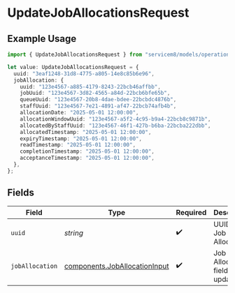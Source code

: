 # UpdateJobAllocationsRequest

## Example Usage

```typescript
import { UpdateJobAllocationsRequest } from "servicem8/models/operations";

let value: UpdateJobAllocationsRequest = {
  uuid: "3eaf1248-31d8-4775-a805-14e8c85b6e96",
  jobAllocation: {
    uuid: "123e4567-a885-4179-8243-22bcb46affbb",
    jobUuid: "123e4567-3d82-4565-a84d-22bcb6bfe65b",
    queueUuid: "123e4567-20b8-4dae-bdee-22bcbdc4876b",
    staffUuid: "123e4567-7e21-4891-af47-22bcb74afb4b",
    allocationDate: "2025-05-01 12:00:00",
    allocationWindowUuid: "123e4567-a5f2-4c95-b9a4-22bcb8c9871b",
    allocatedByStaffUuid: "123e4567-46f1-427b-b6ba-22bcba222dbb",
    allocatedTimestamp: "2025-05-01 12:00:00",
    expiryTimestamp: "2025-05-01 12:00:00",
    readTimestamp: "2025-05-01 12:00:00",
    completionTimestamp: "2025-05-01 12:00:00",
    acceptanceTimestamp: "2025-05-01 12:00:00",
  },
};
```

## Fields

| Field                                                                          | Type                                                                           | Required                                                                       | Description                                                                    |
| ------------------------------------------------------------------------------ | ------------------------------------------------------------------------------ | ------------------------------------------------------------------------------ | ------------------------------------------------------------------------------ |
| `uuid`                                                                         | *string*                                                                       | :heavy_check_mark:                                                             | UUID of the Job Allocation                                                     |
| `jobAllocation`                                                                | [components.JobAllocationInput](../../models/components/joballocationinput.md) | :heavy_check_mark:                                                             | Job Allocation fields to update                                                |